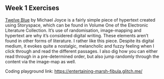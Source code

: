 ## Week 1 Exercises

[Twelve Blue](https://collection.eliterature.org/1/works/joyce__twelve_blue.html) by Michael Joyce is a fairly simple piece of hypertext created using Storyspace, which can be found in Volume One of the Electronic Literature Collection. It’s use of randomisation, image-mapping and hypertext are why it’s considered digital writing. These elements aren’t found in other forms of literature. I rather like this piece. Despite its digital medium, it evokes quite a nostalgic, melancholic and fuzzy feeling when I click through and read the different passages. I also dig how you can either read through in a pre-determined order, but also jump randomly through the content via the image-map as well.




Coding playground link: https://entertaining-marsh-fibula.glitch.me/
